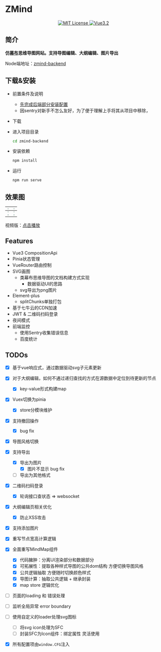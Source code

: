 # ZMind
</div>  
<p align="center">
</p>
<p align="center">
  <a href="./LICENSE">
      <img src="https://img.shields.io/github/license/zyascend/ZMindMap" alt="MIT License" />
  </a>
  <a href="https://v3.cn.vuejs.org/">
      <img src="https://img.shields.io/badge/vue.js-3.2-green" alt="Vue3.2">
  </a>
  
</p>

## 简介
**仿[幕布](https://mubu.com)思维导图网站。支持导图编辑、大纲编辑、图片导出**  



Node端地址：[zmind-backend](https://github.com/zanderzhao/zmind-backend) 

## 下载&安装
- 前置条件及说明
  - [先完成后端部分安装配置](https://github.com/zanderzhao/zmind-backend)
  - 因sentry对新手不怎么友好，为了便于理解上手将其从项目中移除，
- 下载

  

- 进入项目目录
  ```bash
  cd zmind-backend
  ```
- 安装依赖

  ```bash
  npm install
  ```

- 运行
  ```bash
  npm run serve
  ```
## 效果图

| <img src="https://github.com/zyascend/ZMindMap/blob/main/assets/export07.png?raw=true" style="zoom:20%;" /> | <img src="https://github.com/zyascend/ZMindMap/blob/main/assets/export02.png?raw=true" style="zoom:20%;" /> |
| :------------------------------------------------------------------------------: | -------------------------------------------------------------------------------- |
| <img src="https://github.com/zyascend/ZMindMap/blob/main/assets/export03.png?raw=true" style="zoom:20%;" /> | <img src="https://github.com/zyascend/ZMindMap/blob/main/assets/export04.png?raw=true" style="zoom:20%;" /> |
| <img src="https://github.com/zyascend/ZMindMap/blob/main/assets/export05.png?raw=true" style="zoom:20%;" /> | <img src="https://github.com/zyascend/ZMindMap/blob/main/assets/export06.png?raw=true" style="zoom:20%;" /> |

视频版：[点击播放](https://cdn.kimjisoo.cn/videos%2Fpresentation_v1.0.mp4)

## Features
- Vue3 CompositionApi
- Pinia状态管理
- VueRouter路由控制
- SVG画图
  - 类幕布思维导图的文档构建方式实现
    - 数据驱动UI的思路
  - svg导出为png图片 
- Element-plus
  - splitChunks单独打包
- 基于七牛云的CDN加速
- JWT & 二维码扫码登录
- 夜间模式
- 前端监控
  - 使用Sentry收集错误信息
  - 百度统计

## TODOs
- [x] 基于vue响应式，通过数据驱动svg子元素更新
- [x] 对于大纲编辑，如何不通过递归查找的方式在源数据中定位到待更新的节点
  - [x] key-value形式构建map
- [x] Vuex切换为pinia
  - [x] store分模块维护
- [x] 支持撤回操作
  - [x] bug fix
- [x] 导图风格切换
- [x] 支持导出
  - [x] 导出为图片
    - [x] 图片不显示 bug fix
  - [ ] 导出为其他格式
- [x] 二维码扫码登录
  - [x] 轮询接口查状态 => websocket
- [x] 大纲编辑页相关优化
  - [x] 防止XSS攻击
- [x] 支持添加图片
- [x] 重写节点宽高计算逻辑
- [x] 全面重写MindMap组件
  - [x] 代码臃肿：分离UI渲染部分和数据部分
  - [x] 可拓展性：提取各种样式导图的公共dom结构 方便切换导图风格
  - [x] 公共逻辑抽取 方便随时切换颜色样式
  - [x] 导图计算：抽取公共逻辑  + 继承封装
  - [x] map store 逻辑优化
- [ ] 页面的loading 和 错误处理
- [ ] 监听全局异常 error boundary
- [ ] 使用自定义的loader处理svg图标
  - [ ] 将svg icon处理为SFC
  - [ ] 封装SFC为Icon组件：绑定属性 灵活使用
- [x] 所有配置项由`window.CFG`注入







